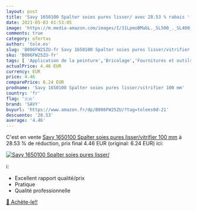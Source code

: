 ```yaml
---
layout: post
title: 'Savy 1650100 Spalter soies pures lisser/ avec 28.53 % rabais '
date: 2021-05-03 01:53:05
image: 'https://m.media-amazon.com/images/I/31LpmoBMabL._SL500_._SL400_.jpg'
comments: true
category: ofertas
author: 'tole.es'
slug: 'B006FW25ZU-fr Savy 1650100 Spalter soies pures lisser/vitrifier 100 mm'
sku: 'B006FW25ZU-fr'
tags: [ 'Application de la peinture','Bricolage','Fournitures et outils de peinture','Peintures, outils et traitement des murs','Pinceaux pour peinture','Pinceaux à poils','savy', ]
actualPrice: 4.46 EUR
currency: EUR
price: 4.46
comparePrice: 6.24 EUR
prodname: 'Savy 1650100 Spalter soies pures lisser/vitrifier 100 mm'
country: 'fr'
flag: '🇫🇷'
brand: 'SAVY'
buyurl: 'https://www.amazon.fr/dp/B006FW25ZU/?tag=tolees0d-21'
descuento: '28.53'
average: '4.46'
---
```


C'est en vente [Savy 1650100 Spalter soies pures lisser/vitrifier 100 mm](https://www.amazon.fr/dp/B006FW25ZU/?tag=tolees0d-21)  à  28.53 % de réduction, prix final  4.46 EUR (original: 6.24 EUR) ici:

[![Savy 1650100 Spalter soies pures lisser/](https://m.media-amazon.com/images/I/31LpmoBMabL._SL500_._SL400_.jpg)](https://www.amazon.fr/dp/B006FW25ZU/?tag=tolees0d-21)

ℹ️:

- Excellent rapport qualité/prix
- Pratique
- Qualité professionnelle

[🛒 Achète-le!!](https://www.amazon.fr/dp/B006FW25ZU/?tag=tolees0d-21)
